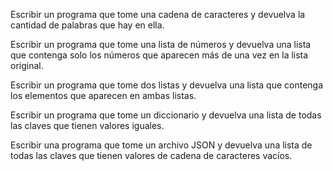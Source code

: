 Escribir un programa que tome una cadena de caracteres y devuelva la cantidad de palabras que hay en ella.

Escribir un programa que tome una lista de números y devuelva una lista que contenga solo los números que aparecen más de una vez en la lista original.

Escribir un programa que tome dos listas y devuelva una lista que contenga los elementos que aparecen en ambas listas.

Escribir un programa que tome un diccionario y devuelva una lista de todas las claves que tienen valores iguales.

Escribir una programa que tome un archivo JSON y devuelva una lista de todas las claves que tienen valores de cadena de caracteres vacíos.